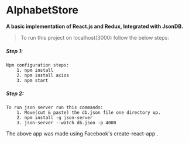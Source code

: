 # AlphabetStore

**A basic implementation of React.js and Redux, Integrated with JsonDB.**

> To run this project on localhost(3000) follow the below steps:
    
##### Step 1:
    Npm configuration steps:
        1. npm install
        2. npm install axios
        3. npm start    
        
##### Step 2:
    To run json server run this commands:
        1. Move(cut & paste) the db.json file one directory up.
        2. npm install -g json-server
        3. json-server --watch db.json -p 4000

The above app was made using Facebook's create-react-app .
